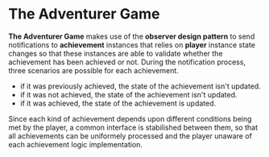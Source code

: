 # The Adventurer Game

**The Adventurer Game** makes use of the **observer design pattern** to send notifications to **achievement** instances
that relies on **player** instance state changes so that these instances are able to validate whether the achievement
has been achieved or not. During the notification process, three scenarios are possible for each achievement.

- if it was previously achieved, the state of the achievement isn't updated.
- if it was not achieved, the state of the achievement isn't updated.
- if it was achieved, the state of the achievement is updated.

Since each kind of achievement depends upon different conditions being met by the player, a common interface is
stabilished between them, so that all achievements can be uniformely processed and the player unaware of each
achievement logic implementation.

